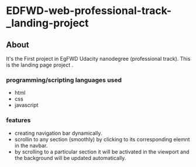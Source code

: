 # EDFWD-web-professional-track-_landing-project

## About

It's the First project in EgFWD Udacity nanodegree (professional track). This is the landing page project .





### programming/scripting languages used

* html
* css
* javascript

### features
* creating navigation bar dynamically.
* scrollin to any section (smoothly) by clicking to its corresponding elemnt in the navbar.
* by scrolling to a particular section it will be activated in the viewport and the background will be updated automatically.






